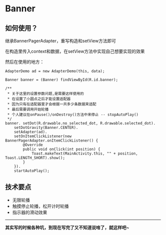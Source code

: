 # Banner

## 如何使用？

继承BannerPagerAdapter，重写构造和setView方法即可

在构造里传入context和数据，在setView方法中实现自己想要实现的效果

然后在使用的地方：

   	AdapterDemo ad = new AdapterDemo(this, data);
   	
    Banner banner = (Banner) findViewById(R.id.banner);

    /**
     * 关于这里的设置参数问题,是需要这样使用的
     * 在设置了小圆点之后才能设置适配器
     * 因为只有在适配器里才会根据一共多少条数据来适配
     * 最后需要调用开始轮播
     * 个人建议在onPause()/onDestroy()方法中来停止 -- stopAutoPlay()
     */
    banner. setDot(R.drawable.no_selected_dot, R.drawable.selected_dot).
        setDotGravity(Banner.CENTER).
        setAdapter(ad).
        setOnItemClickListener(new BannerPagerAdapter.onItemClickListener() {
            @Override
            public void onClick(int position) {
                Toast.makeText(MainActivity.this, "" + position, Toast.LENGTH_SHORT).show();
            }
        }).
        startAutoPlay();





## 技术要点

- 无限轮播
- 触摸停止轮播，松开计时轮播
- 指示器的滑动效果



---


**其实写的时候各种坑，到现在写完了又不知道说啥了，就这样吧~**
